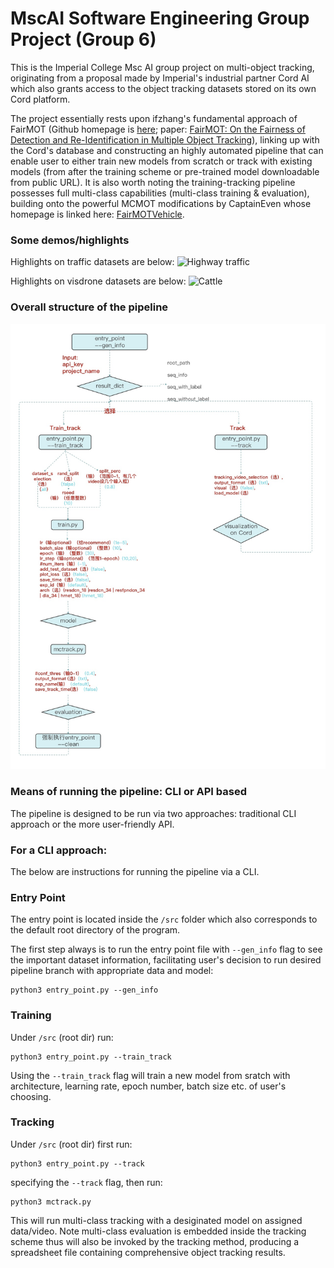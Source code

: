 # MscAI Software Engineering Group Project (Group 6)
This is the Imperial College Msc AI group project on multi-object tracking, originating from a proposal made by Imperial's industrial partner Cord AI which also grants access to the object tracking datasets stored on its own Cord platform. 

The project essentially rests upon ifzhang's fundamental approach of FairMOT (Github homepage is [here](https://github.com/ifzhang/FairMOT); paper: [FairMOT: On the Fairness of Detection and Re-Identification in Multiple Object Tracking](https://arxiv.org/pdf/2004.01888v5.pdf)), linking up with the Cord's database and constructing an highly automated pipeline that can enable user to either train new models from scratch or track with existing models (from after the training scheme or pre-trained model downloadable from public URL). It is also worth noting the training-tracking pipeline possesses full multi-class capabilities (multi-class training & evaluation), building onto the powerful MCMOT modifications by CaptainEven whose homepage is linked here: [FairMOTVehicle](https://github.com/CaptainEven/FairMOTVehicle).

### Some demos/highlights
Highlights on traffic datasets are below:
![Highway traffic](demos/Highway_traffic.gif)

Highlights on visdrone datasets are below:
![Cattle](demos/cattle.gif)

### Overall structure of the pipeline
![pipeline structure overview](demos/pipeline_structure_overview.jpg)


### Means of running the pipeline: CLI or API based 
The pipeline is designed to be run via two approaches: traditional CLI approach or the more user-friendly API.

### For a CLI approach:
The below are instructions for running the pipeline via a CLI.

### Entry Point
The entry point is located inside the `/src` folder which also corresponds to the default root directory of the program.

The first step always is to run the entry point file with `--gen_info` flag to see the important dataset information, facilitating user's decision to run desired pipeline branch with appropriate data and model:

    python3 entry_point.py --gen_info


### Training
Under `/src` (root dir) run:

    python3 entry_point.py --train_track

Using the `--train_track` flag will train a new model from sratch with architecture, learning rate, epoch number, batch size etc. of user's choosing.


### Tracking
Under `/src` (root dir) first run:

    python3 entry_point.py --track

specifying the `--track` flag, then run:

    python3 mctrack.py

This will run multi-class tracking with a desiginated model on assigned data/video. Note multi-class evaluation is embedded inside the tracking scheme thus will also be invoked by the tracking method, producing a spreadsheet file containing comprehensive object tracking results.

